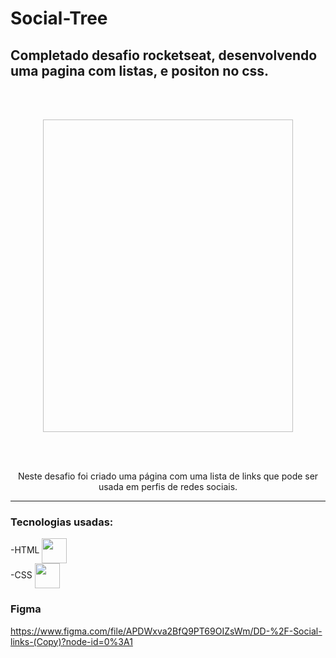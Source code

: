 # Social-Tree

## Completado desafio rocketseat, desenvolvendo uma pagina com listas, e positon no css.
<br>
<br>
<p align ="center">
   <img height= "500" width="400" align="center" href="/Social-Tree/gif/Animação.gif">
<p/>

<br> 
<br>
<p align = "center" >Neste desafio foi criado uma página com uma lista de links que pode ser usada em perfis de redes sociais.<p/>

<hr>

### Tecnologias usadas:
-HTML <img src="https://cdn.jsdelivr.net/gh/devicons/devicon/icons/html5/html5-original-wordmark.svg" height="40" widht="40" align="center" />
<br>
-CSS  <img src="https://cdn.jsdelivr.net/gh/devicons/devicon/icons/css3/css3-original-wordmark.svg" height="40" width="40" align="center"  />

### Figma
https://www.figma.com/file/APDWxva2BfQ9PT69OIZsWm/DD-%2F-Social-links-(Copy)?node-id=0%3A1
